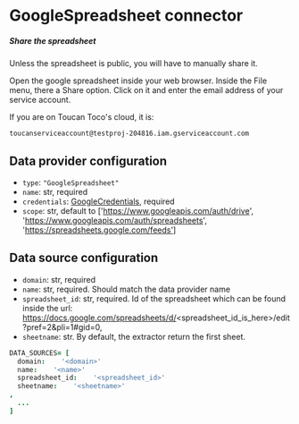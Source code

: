 # GoogleSpreadsheet connector

##### Share the spreadsheet

 Unless the spreadsheet is public, you will have to manually share it.

 Open the google spreadsheet inside your web browser. Inside the File menu, there a
 Share option. Click on it and enter the email address of your service account. 
 
 If you are on Toucan Toco's cloud, it is:
 ```
 toucanserviceaccount@testproj-204816.iam.gserviceaccount.com
 ```

## Data provider configuration

* `type`: `"GoogleSpreadsheet"`
* `name`: str, required
* `credentials`: [GoogleCredentials](google_credentials.md), required
* `scope`: str, default to ['https://www.googleapis.com/auth/drive', 'https://www.googleapis.com/auth/spreadsheets', 'https://spreadsheets.google.com/feeds']

## Data source configuration

* `domain`: str, required
* `name`: str, required. Should match the data provider name 
* `spreadsheet_id`: str, required. Id of the spreadsheet which can be found inside
the url: https://docs.google.com/spreadsheets/d/<spreadsheet_id_is_here>/edit?pref=2&pli=1#gid=0,
* `sheetname`: str. By default, the extractor return the first sheet.


```coffee
DATA_SOURCES= [
  domain:    '<domain>'
  name:    '<name>'
  spreadsheet_id:    '<spreadsheet_id>'
  sheetname:    '<sheetname>'
,
  ...
]
```
